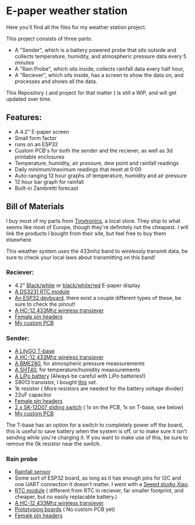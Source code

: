 # E-paper weather station

Here you'll find all the files for my weather station project.

This project consists of three parts:
- A "Sender", which is a battery powered probe that sits outside and collects temperature, humidity, and atmospheric pressure data every 5 minutes
- A "Rain Probe", which sits inside, collects rainfall data every half hour, 
- A "Reciever", which sits inside, has a screen to show the data on, and processes and shows all the data.

This Repository ( and project for that matter ) is still a WIP, and will get updated over time.
## Features:
- A 4.2" E-paper screen
- Small form factor
- runs on an ESP32
- Custom PCB's for both the sender and the reciever, as well as 3d printable enclosures
- Temperature, humidity, air pressure, dew point and rainfall readings
- Daily minimum/maximum readings that reset at 0:00
- Auto-ranging 12 hour graphs of temperature, humidity and air pressure
- 12 hour bar graph for rainfall
- Built-in Zambretti forecast
##  Bill of Materials

I buy most of my parts from [Tinytronics](https://www.tinytronics.nl/en), a local store. They ship to what seems like most of Europe, though they're definitely  not the cheapest.
I will link the products I bought from their site, but feel free to buy them elsewhere.

This weather system uses the 433mhz band to wirelessly transmit data, be sure to check your local laws about transmitting on this band!
### Reciever:
- 4.2" [Black/white](https://www.waveshare.com/4.2inch-e-paper-module.htm) or [black/white/red](https://www.waveshare.com/product/4.2inch-e-paper-module-b.htm) E-paper display
- [A DS3231 RTC module](https://www.tinytronics.nl/en/sensors/time/dfrobot-fermion-ds3232-rtc-module-i2c)
- [An ESP32 devboard](https://www.tinytronics.nl/en/development-boards/microcontroller-boards/with-wi-fi/esp32-wifi-and-bluetooth-board-cp2102), there exist a couple different types of these, be sure to check the pinout!
- [A HC-12 433Mhz wireless transiever](https://www.tinytronics.nl/en/communication-and-signals/wireless/rf/modules/hc-12-si4438-wireless-serial-port-module-433mhz)
- [Female pin headers](https://www.tinytronics.nl/en/cables-and-connectors/connectors/pin-headers/female/20-pins-header-female)
- [My custom PCB](https://github.com/Snow014/Epaper_WeatherStation/tree/Reciever/Reciever/PCB)


### Sender:
- [A LilyGO T-base](https://www.tinytronics.nl/en/development-boards/microcontroller-boards/with-wi-fi/lilygo-ttgo-t-base-esp8266)
- [A HC-12 433Mhz wireless transiever](https://www.tinytronics.nl/en/communication-and-signals/wireless/rf/modules/hc-12-si4438-wireless-serial-port-module-433mhz) 
- [A BME280](https://www.tinytronics.nl/en/sensors/air/pressure/bme280-digital-barometer-pressure-and-humidity-sensor-module), for atmospheric pressure meassurements
- [A SHT40](https://www.tinytronics.nl/en/sensors/air/humidity/dfrobot-fermion-sht40-temperature-and-humidity-sensor), for temperature/humidity meassurements
- [A LiPo battery](https://www.tinytronics.nl/en/power/batteries/li-po/li-po-accu-3.7v-2000mah) (Always be careful with LiPo batteries!)
- S9013 transistor, I bought [this](https://www.tinytronics.nl/en/components/transistors/transistor-set-to-92-170-pieces) set.
- 1k resistor ( More resistors are needed for the battery voltage divider)
- 22uF capacitor
- [Female pin headers](https://www.tinytronics.nl/en/cables-and-connectors/connectors/pin-headers/female/20-pins-header-female)
- [2 x SK-12D07 sliding switch](https://www.tinytronics.nl/en/switches/manual-switches/slide-switches/small-switch-for-pcb-or-breadboard) ( 1x on the PCB, 1x on T-base, see below)
- [My custom PCB](https://github.com/Snow014/Epaper_WeatherStation/tree/Reciever/Sender/PCB)

The T-base has an option for a switch to completely power off the board, this is useful to save battery when the system is off, or to make sure it isn't sending while you're charging it. If you want to make use of this, be sure to remove the 0k resistor near the switch.

### Rain probe
- [Rainfall sensor](https://www.tinytronics.nl/en/sensors/liquid/dfrobot-gravity-tipping-bucket-rainfall-sensor-i2c-uart)
- Some sort of ESP32 board, as long as it has enough pins for I2C and one UART connection it doesn't matter. I went with a [Seeed studio Xiao](https://www.tinytronics.nl/en/development-boards/microcontroller-boards/with-wi-fi/seeed-studio-xiao-esp32-s3).
- [RTC module](https://www.tinytronics.nl/en/sensors/time/rtc-ds3231-incl.-battery-for-raspberry-pi) ( different from RTC in reciever, far smaller footprint, and cheaper, but no easily replacable battery.)
- [A HC-12 433Mhz wireless transiever](https://www.tinytronics.nl/en/communication-and-signals/wireless/rf/modules/hc-12-si4438-wireless-serial-port-module-433mhz)
- [Prototyping boards](https://www.tinytronics.nl/en/tools-and-mounting/prototyping-supplies/experiment-pcbs/experiment-pcb-4cm*6cm-double-sided) ( No custom PCB yet)
- [Female pin headers](https://www.tinytronics.nl/en/cables-and-connectors/connectors/pin-headers/female/20-pins-header-female)
